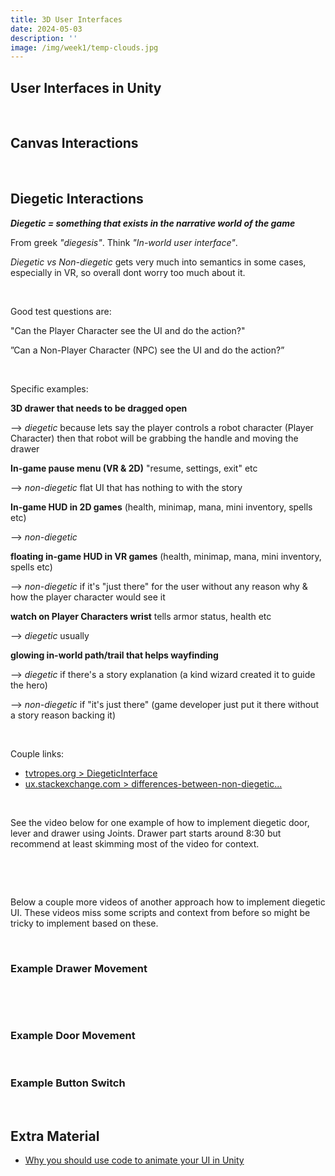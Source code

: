 ```yaml
---
title: 3D User Interfaces
date: 2024-05-03
description: ''
image: /img/week1/temp-clouds.jpg
---
```


<script>import VideoEmbed from '$lib/VideoEmbed.svelte'</script>

## User Interfaces in Unity

&nbsp;

## Canvas Interactions

<VideoEmbed youtube="W6HbK0urkKc"></VideoEmbed>

&nbsp;

## Diegetic Interactions

_**Diegetic = something that exists in the narrative world of the game**_

From greek *"diegesis"*. Think *"In-world user interface"*.

*Diegetic vs Non-diegetic* gets very much into semantics in some cases, especially in VR, so overall dont worry too much about it.

&nbsp;

Good test questions are:

"Can the Player Character see the UI and do the action?"

”Can a Non-Player Character (NPC) see the UI and do the action?”

&nbsp;

Specific examples:

**3D drawer that needs to be dragged open**

--> *diegetic* because lets say the player controls a robot character (Player Character) then that robot will be grabbing the handle and moving the drawer

**In-game pause menu (VR & 2D)** "resume, settings, exit" etc

--> *non-diegetic* flat UI that has nothing to with the story

**In-game HUD in 2D games** (health, minimap, mana, mini inventory, spells etc)

--> *non-diegetic*

**floating in-game HUD in VR games** (health, minimap, mana, mini inventory, spells etc)

--> *non-diegetic* if it's "just there" for the user without any reason why & how the player character would see it

**watch on Player Characters wrist** tells armor status, health etc

--> *diegetic* usually

**glowing in-world path/trail that helps wayfinding**

--> *diegetic* if there's a story explanation (a kind wizard created it to guide the hero)

--> *non-diegetic* if "it's just there" (game developer just put it there without a story reason backing it)

&nbsp;

Couple links:

- [tvtropes.org > DiegeticInterface](https://tvtropes.org/pmwiki/pmwiki.php/Main/DiegeticInterface)
- [ux.stackexchange.com > differences-between-non-diegetic...](https://ux.stackexchange.com/questions/77126/differences-between-non-diegetic-spatial-meta-and-diegetic-user-interfaces)

&nbsp;

See the video below for one example of how to implement diegetic door, lever and drawer using Joints. Drawer part starts around 8:30 but recommend at least skimming most of the video for context.

<VideoEmbed youtube="bYS35_hC6B0"></VideoEmbed>

&nbsp;

&nbsp;

Below a couple more videos of another approach how to implement diegetic UI. These videos miss some scripts and context from before so might be tricky to implement based on these.

&nbsp;

### Example Drawer Movement

&nbsp;

<VideoEmbed youtube="lYNV9up-ZJA"></VideoEmbed>

&nbsp;

### Example Door Movement

<VideoEmbed youtube="VgS8fg_cNcs"></VideoEmbed>

&nbsp;

### Example Button Switch

<VideoEmbed youtube="bW8HO7Rdf2s"></VideoEmbed>

&nbsp;

## Extra Material

- [Why you should use code to animate your UI in Unity](https://www.youtube.com/watch?v=Ll3yujn9GVQ)
